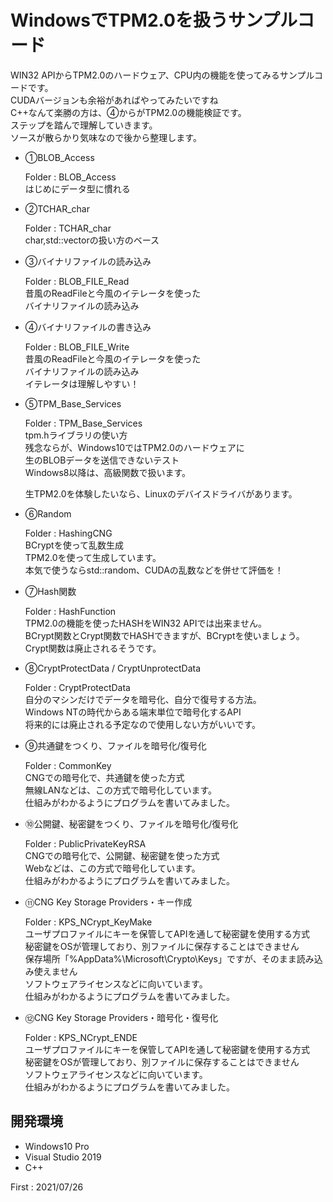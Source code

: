 # WindowsでTPM2.0を扱うサンプルコード
WIN32 APIからTPM2.0のハードウェア、CPU内の機能を使ってみるサンプルコードです。<br>
CUDAバージョンも余裕があればやってみたいですね<br>
C++なんて楽勝の方は、④からがTPM2.0の機能検証です。<br>
ステップを踏んで理解していきます。<br>
ソースが散らかり気味なので後から整理します。<br>

 * ①BLOB_Access<p>
  Folder : BLOB_Access<br>
  はじめにデータ型に慣れる<p>
  
 * ②TCHAR_char<p>
  Folder : TCHAR_char<br>
  char,std::vector<BYTE>の扱い方のベース<p>
  
 * ③バイナリファイルの読み込み<p>
  Folder : BLOB_FILE_Read<br>
  昔風のReadFileと今風のイテレータを使った<br>
  バイナリファイルの読み込み<p>

 * ④バイナリファイルの書き込み<p>
  Folder : BLOB_FILE_Write<br>
  昔風のReadFileと今風のイテレータを使った<br>
  バイナリファイルの読み込み<br>
  イテレータは理解しやすい！<p>
    
 * ⑤TPM_Base_Services<p>
  Folder : TPM_Base_Services<br>
  tpm.hライブラリの使い方<br>
  残念ならが、Windows10ではTPM2.0のハードウェアに<br>
  生のBLOBデータを送信できないテスト<br>
  Windows8以降は、高級関数で扱います。<p>
  生TPM2.0を体験したいなら、Linuxのデバイスドライバがあります。<p>

 * ⑥Random<p>
  Folder : HashingCNG<br>
  BCryptを使って乱数生成<br>
  TPM2.0を使って生成しています。<br>
  本気で使うならstd::random、CUDAの乱数などを併せて評価を！<p>
 
 * ⑦Hash関数<p>
  Folder : HashFunction<br>
  TPM2.0の機能を使ったHASHをWIN32 APIでは出来ません。<BR>
  BCrypt関数とCrypt関数でHASHできますが、BCryptを使いましょう。<br>
  Crypt関数は廃止されるそうです。<p>

 * ⑧CryptProtectData / CryptUnprotectData<p>
  Folder : CryptProtectData<br>
  自分のマシンだけでデータを暗号化、自分で復号する方法。<br>
  Windows NTの時代からある端末単位で暗号化するAPI<br> 
  将来的には廃止される予定なので使用しない方がいいです。<p>

 * ⑨共通鍵をつくり、ファイルを暗号化/復号化<p>
  Folder : CommonKey<br>
  CNGでの暗号化で、共通鍵を使った方式<br>
  無線LANなどは、この方式で暗号化しています。<br>
  仕組みがわかるようにプログラムを書いてみました。<p>

 * ⑩公開鍵、秘密鍵をつくり、ファイルを暗号化/復号化<p>
  Folder : PublicPrivateKeyRSA<br>
  CNGでの暗号化で、公開鍵、秘密鍵を使った方式<br>
  Webなどは、この方式で暗号化しています。<br>
  仕組みがわかるようにプログラムを書いてみました。<p>
    
 * ⑪CNG Key Storage Providers・キー作成<p>
  Folder : KPS_NCrypt_KeyMake<br>
  ユーザプロファイルにキーを保管してAPIを通して秘密鍵を使用する方式<br>
  秘密鍵をOSが管理しており、別ファイルに保存することはできません<br>
  保存場所「%AppData%\Microsoft\Crypto\Keys」ですが、そのまま読み込み使えません<br>
  ソフトウェアライセンスなどに向いています。<br>
  仕組みがわかるようにプログラムを書いてみました。<p>
    
 * ⑫CNG Key Storage Providers・暗号化・復号化<p>
  Folder : KPS_NCrypt_ENDE<br>
  ユーザプロファイルにキーを保管してAPIを通して秘密鍵を使用する方式<br>
  秘密鍵をOSが管理しており、別ファイルに保存することはできません<br>
  ソフトウェアライセンスなどに向いています。<br>
  仕組みがわかるようにプログラムを書いてみました。<p>


<H2>開発環境</H2>

 * Windows10 Pro
 * Visual Studio 2019
 * C++

First : 2021/07/26
